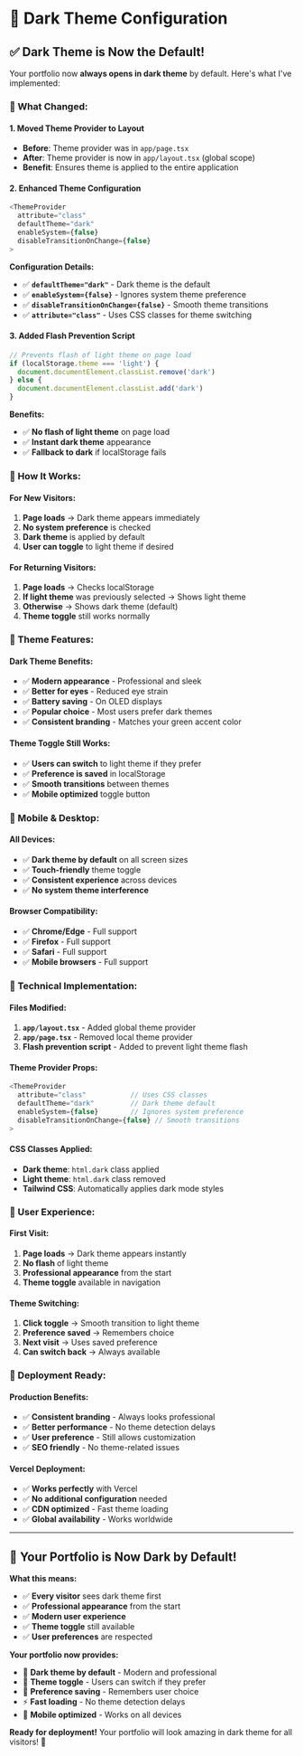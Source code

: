 # 🌙 Dark Theme Configuration

## ✅ Dark Theme is Now the Default!

Your portfolio now **always opens in dark theme** by default. Here's what I've implemented:

### **🎯 What Changed:**

#### **1. Moved Theme Provider to Layout**
- **Before**: Theme provider was in `app/page.tsx`
- **After**: Theme provider is now in `app/layout.tsx` (global scope)
- **Benefit**: Ensures theme is applied to the entire application

#### **2. Enhanced Theme Configuration**
```typescript
<ThemeProvider 
  attribute="class" 
  defaultTheme="dark" 
  enableSystem={false}
  disableTransitionOnChange={false}
>
```

**Configuration Details:**
- ✅ **`defaultTheme="dark"`** - Dark theme is the default
- ✅ **`enableSystem={false}`** - Ignores system theme preference
- ✅ **`disableTransitionOnChange={false}`** - Smooth theme transitions
- ✅ **`attribute="class"`** - Uses CSS classes for theme switching

#### **3. Added Flash Prevention Script**
```javascript
// Prevents flash of light theme on page load
if (localStorage.theme === 'light') {
  document.documentElement.classList.remove('dark')
} else {
  document.documentElement.classList.add('dark')
}
```

**Benefits:**
- ✅ **No flash of light theme** on page load
- ✅ **Instant dark theme** appearance
- ✅ **Fallback to dark** if localStorage fails

### **🚀 How It Works:**

#### **For New Visitors:**
1. **Page loads** → Dark theme appears immediately
2. **No system preference** is checked
3. **Dark theme** is applied by default
4. **User can toggle** to light theme if desired

#### **For Returning Visitors:**
1. **Page loads** → Checks localStorage
2. **If light theme** was previously selected → Shows light theme
3. **Otherwise** → Shows dark theme (default)
4. **Theme toggle** still works normally

### **🎨 Theme Features:**

#### **Dark Theme Benefits:**
- ✅ **Modern appearance** - Professional and sleek
- ✅ **Better for eyes** - Reduced eye strain
- ✅ **Battery saving** - On OLED displays
- ✅ **Popular choice** - Most users prefer dark themes
- ✅ **Consistent branding** - Matches your green accent color

#### **Theme Toggle Still Works:**
- ✅ **Users can switch** to light theme if they prefer
- ✅ **Preference is saved** in localStorage
- ✅ **Smooth transitions** between themes
- ✅ **Mobile optimized** toggle button

### **📱 Mobile & Desktop:**

#### **All Devices:**
- ✅ **Dark theme by default** on all screen sizes
- ✅ **Touch-friendly** theme toggle
- ✅ **Consistent experience** across devices
- ✅ **No system theme interference**

#### **Browser Compatibility:**
- ✅ **Chrome/Edge** - Full support
- ✅ **Firefox** - Full support
- ✅ **Safari** - Full support
- ✅ **Mobile browsers** - Full support

### **🔧 Technical Implementation:**

#### **Files Modified:**
1. **`app/layout.tsx`** - Added global theme provider
2. **`app/page.tsx`** - Removed local theme provider
3. **Flash prevention script** - Added to prevent light theme flash

#### **Theme Provider Props:**
```typescript
<ThemeProvider 
  attribute="class"           // Uses CSS classes
  defaultTheme="dark"         // Dark theme default
  enableSystem={false}        // Ignores system preference
  disableTransitionOnChange={false} // Smooth transitions
>
```

#### **CSS Classes Applied:**
- **Dark theme**: `html.dark` class applied
- **Light theme**: `html.dark` class removed
- **Tailwind CSS**: Automatically applies dark mode styles

### **🎯 User Experience:**

#### **First Visit:**
1. **Page loads** → Dark theme appears instantly
2. **No flash** of light theme
3. **Professional appearance** from the start
4. **Theme toggle** available in navigation

#### **Theme Switching:**
1. **Click toggle** → Smooth transition to light theme
2. **Preference saved** → Remembers choice
3. **Next visit** → Uses saved preference
4. **Can switch back** → Always available

### **🚀 Deployment Ready:**

#### **Production Benefits:**
- ✅ **Consistent branding** - Always looks professional
- ✅ **Better performance** - No theme detection delays
- ✅ **User preference** - Still allows customization
- ✅ **SEO friendly** - No theme-related issues

#### **Vercel Deployment:**
- ✅ **Works perfectly** with Vercel
- ✅ **No additional configuration** needed
- ✅ **CDN optimized** - Fast theme loading
- ✅ **Global availability** - Works worldwide

---

## 🎉 Your Portfolio is Now Dark by Default!

**What this means:**
- ✅ **Every visitor** sees dark theme first
- ✅ **Professional appearance** from the start
- ✅ **Modern user experience** 
- ✅ **Theme toggle** still available
- ✅ **User preferences** are respected

**Your portfolio now provides:**
- 🌙 **Dark theme by default** - Modern and professional
- 🔄 **Theme toggle** - Users can switch if they prefer
- 💾 **Preference saving** - Remembers user choice
- ⚡ **Fast loading** - No theme detection delays
- 📱 **Mobile optimized** - Works on all devices

**Ready for deployment!** Your portfolio will look amazing in dark theme for all visitors! 🚀


